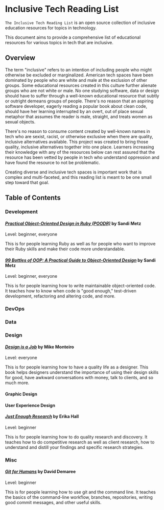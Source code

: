 # Inclusive Tech Reading List

`The Inclusive Tech Reading List` is an open source collection of inclusive education resources for topics in technology.

This document aims to provide a comprehensive list of educational resources for various topics in tech that are inclusive.

## Overview
The term "inclusive" refers to an intention of including people who might otherwise be excluded or marginalized. American tech spaces have been dominated by people who are white and male at the exclusion of other groups. Some educational resources created in this culture further alienate groups who are not white or male. No one studying software, data or design should have to suffer through a well-known educational resource that subtly or outright demeans groups of people. There's no reason that an aspiring software developer, eagerly reading a popular book about clean code, should have her learning interrupted by an overt, out of place sexual metaphor that assumes the reader is male, straight, and treats women as sexual objects.

There's no reason to consume content created by well-known names in tech who are sexist, racist, or otherwise exclusive when there are quality, inclusive alternatives available. This project was created to bring those quality, inclusive alternatives together into one place. Learners increasing their knowledge with any of the resources below can rest assured that the resource has been vetted by people in tech who understand oppression and have found the resource to not be problematic.

Creating diverse and inclusive tech spaces is important work that is complex and multi-faceted, and this reading list is meant to be one small step toward that goal.

## Table of Contents

### Development
#### [_Practical Object-Oriented Design in Ruby (POODR)_](https://www.sandimetz.com/products/) by Sandi Metz

Level: beginner, everyone

This is for people learning Ruby as well as for people who want to improve their Ruby skills and make their code more understandable.

#### [_99 Bottles of OOP: A Practical Guide to Object-Oriented Design_](https://www.sandimetz.com/products/) by Sandi Metz

Level: beginner, everyone

This is for people learning how to write maintainable object-oriented code. It teaches how to know when code is "good enough," test-driven development, refactoring and altering code, and more.

### DevOps

### Data

### Design
#### [_Design is a Job_](https://abookapart.com/products/design-is-a-job) by Mike Monteiro

Level: everyone

This is for people learning how to have a quality life as a designer. This book helps designers understand the importance of using their design skills for good, have awkward conversations with money, talk to clients, and so much more.

#### Graphic Design
#### User Experience Design
#### [_Just Enough Research_](https://abookapart.com/products/just-enough-research) by Erika Hall

Level: beginner

This is for people learning how to do quality research and discovery. It teaches how to do competitive research as well as client research, how to understand and distill your findings and specific research strategies.

### Misc
#### [_Git for Humans_](https://abookapart.com/products/git-for-humans) by David Demaree

Level: beginner

This is for people learning how to use git and the command line. It teaches the basics of the command-line workflow, branches, repositories, writing good commit messages, and other useful skills.

